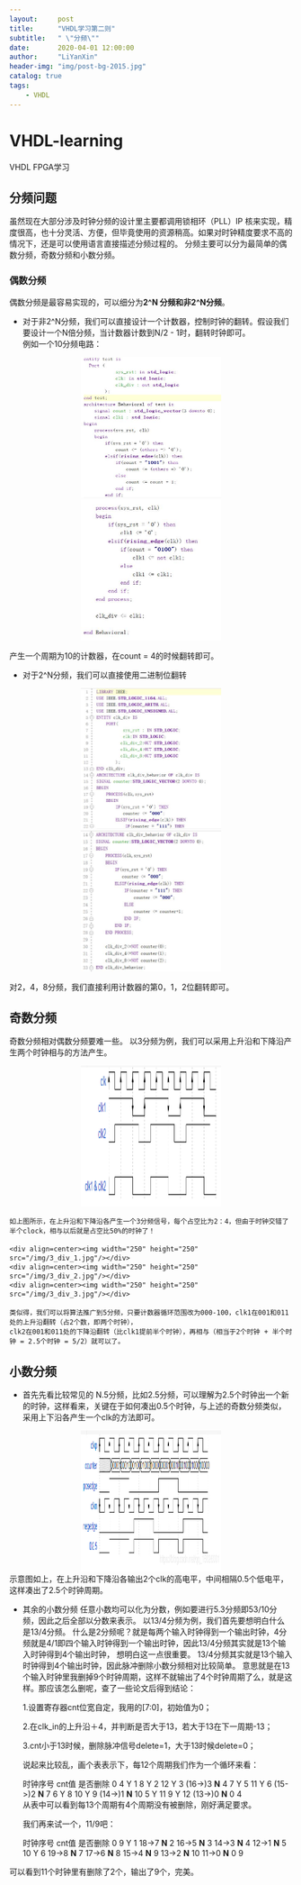 ```yaml
---
layout:     post
title:      "VHDL学习第二则"
subtitle:   " \"分频\""
date:       2020-04-01 12:00:00
author:     "LiYanXin"
header-img: "img/post-bg-2015.jpg"
catalog: true
tags:
    - VHDL
---
```


# VHDL-learning
VHDL FPGA学习

## 分频问题  
虽然现在大部分涉及时钟分频的设计里主要都调用锁相环（PLL）IP 核来实现，精度很高，也十分灵活、方便，但毕竟使用的资源稍高。如果对时钟精度要求不高的情况下，还是可以使用语言直接描述分频过程的。
分频主要可以分为最简单的偶数分频，奇数分频和小数分频。

### 偶数分频
偶数分频是最容易实现的，可以细分为**2^N 分频和非2^N分频**。  

  * 对于非2^N分频，我们可以直接设计一个计数器，控制时钟的翻转。假设我们要设计一个N倍分频，当计数器计数到N/2 - 1时，翻转时钟即可。   
	例如一个10分频电路： 
  <div align=center><img width="250" height="250" src="/img/10_div_1.jpg"/></div>  
  <div align=center><img width="250" height="250" src="/img/10_div_2.jpg"/></div>  
  
  产生一个周期为10的计数器，在count = 4的时候翻转即可。  
  
  * 对于2^N分频，我们可以直接使用二进制位翻转  
  <div align=center><img width="250" height="250" src="/img/2_div_1.jpg"/></div>  
  <div align=center><img width="250" height="250" src="/img/2_div_2.jpg"/></div>  
  
  对2，4，8分频，我们直接利用计数器的第0，1，2位翻转即可。
  
## 奇数分频
  奇数分频相对偶数分频要难一些。
  以3分频为例，我们可以采用上升沿和下降沿产生两个时钟相与的方法产生。  
  
  <div align=center><img width="250" height="250" src="/img/3_div.png"/></div>
	
	如上图所示，在上升沿和下降沿各产生一个3分频信号，每个占空比为2：4，但由于时钟交错了半个clock，相与以后就是占空比50%的时钟了！
	
	<div align=center><img width="250" height="250" src="/img/3_div_1.jpg"/></div>
	<div align=center><img width="250" height="250" src="/img/3_div_2.jpg"/></div>
	<div align=center><img width="250" height="250" src="/img/3_div_3.jpg"/></div>
	
	类似得，我们可以将算法推广到5分频，只要计数器循环范围改为000-100，clk1在001和011处的上升沿翻转（占2个数，即两个时钟），
	clk2在001和011处的下降沿翻转（比clk1提前半个时钟），再相与（相当于2个时钟 + 半个时钟 = 2.5个时钟 = 5/2）就可以了。  
    
## 小数分频
  * 首先先看比较常见的 N.5分频，比如2.5分频，可以理解为2.5个时钟出一个新的时钟，这样看来，关键在于如何凑出0.5个时钟，与上述的奇数分频类似，采用上下沿各产生一个clk的方法即可。  
  <div align=center><img width="250" height="250" src="/img/N_5_div.png"/></div>
	示意图如上，在上升沿和下降沿各输出2个clk的高电平，中间相隔0.5个低电平，这样凑出了2.5个时钟周期。

  * 其余的小数分频
  任意小数均可以化为分数，例如要进行5.3分频即53/10分频，因此之后全部以分数来表示。 
  以13/4分频为例，我们首先要想明白什么是13/4分频。
  什么是2分频呢？就是每两个输入时钟得到一个输出时钟，4分频就是4/1即四个输入时钟得到一个输出时钟，因此13/4分频其实就是13个输入时钟得到4个输出时钟，
  想明白这一点很重要。
  13/4分频其实就是13个输入时钟得到4个输出时钟，因此脉冲删除小数分频相对比较简单。
  意思就是在13个输入时钟里我删掉9个时钟周期，这样不就输出了4个时钟周期了么，就是这样。那应该怎么删呢，查了一些论文后得到结论：

	1.设置寄存器cnt位宽自定，我用的[7:0]，初始值为0；

	2.在clk_in的上升沿＋4，并判断是否大于13，若大于13在下一周期-13；

	3.cnt小于13时候，删除脉冲信号delete=1，大于13时候delete=0；

	说起来比较乱，画个表表示下，每12个周期我们作为一个循环来看：
	
	时钟序号 		cnt值 		是否删除
		0 			4 			Y
		1 			8 			Y
		2 			12 			Y
		3 			(16->)3   **N**
		4 			7 			Y
		5 			11 			Y
		6 			(15->)2   **N**
		7 			6 			Y
		8 			10 			Y
		9 			(14->)1   **N**
		10 			5 			Y
		11 			9 			Y
		12 			(13->)0   **N**
		0 			4 	 
  从表中可以看到每13个周期有4个周期没有被删除，刚好满足要求。 

	我们再来试一个，11/9吧：
	
	时钟序号 	cnt值 		是否删除
		0 			9 			Y
		1 			18->7 	  **N**
		2 			16->5 	  **N**
		3 			14->3 	  **N**
		4 			12->1 	  **N**
		5 			10 			Y
		6 			19->8 	  **N**
		7 			17->6 	  **N**
		8 			15->4 	  **N**
		9 			13->2 	  **N**
		10 			11->0 	  **N**
		0 			9 	 

可以看到11个时钟里有删除了2个，输出了9个，完美。


    
    
    
    
    
    
